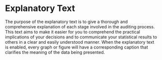 Explanatory Text
==========================

The purpose of the explanatory text is to give a thorough and comprehensive explanation of each stage involved in the auditing process. This text aims to make it easier for you to comprehend the practical implications of your decisions and to communicate your statistical results to others in a clear and easily understood manner. When the explanatory text is enabled, every graph or figure will have a corresponding caption that clarifies the meaning of the data being presented.